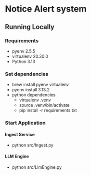 # Notice Alert system

## Running Locally

### Requirements
- pyenv 2.5.5
- virtualenv 20.30.0
- Python 3.13

### Set dependencies
- brew install pyenv virtualenv
- pyenv install 3.13.2
- python dependencies
  - virtualenv .venv
  - source .venv/bin/activate
  - pip install -r requirements.txt
 
### Start Application

#### Ingest Service
- python src/Ingest.py

#### LLM Engine
- python src/LlmEngine.py
